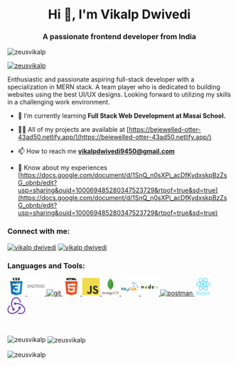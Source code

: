 <h1 align="center">Hi 👋, I'm Vikalp Dwivedi</h1>
<h3 align="center">A passionate frontend developer from India</h3>

<p align="left"> <img src="https://komarev.com/ghpvc/?username=zeusvikalp&label=Profile%20views&color=0e75b6&style=flat" alt="zeusvikalp" /> </p>

<p align="left"> <a href="https://github.com/ryo-ma/github-profile-trophy"><img src="https://github-profile-trophy.vercel.app/?username=zeusvikalp" alt="zeusvikalp" /></a> </p>
<p>Enthusiastic and passionate aspiring full-stack developer with a specialization in MERN stack. A team player who is dedicated to building websites using the best UI/UX designs. Looking forward to utilizing my skills in a challenging work environment.</p>

- 🌱 I’m currently learning **Full Stack Web Development at Masai School.**

- 👨‍💻 All of my projects are available at [https://bejewelled-otter-43ad50.netlify.app/](https://bejewelled-otter-43ad50.netlify.app/)

- 📫 How to reach me **vikalpdwivedi9450@gmail.com**

- 📄 Know about my experiences [https://docs.google.com/document/d/1SnQ_n0sXPj_acDfKydxskpBzZsG_obnb/edit?usp=sharing&ouid=100069485280347523729&rtpof=true&sd=true](https://docs.google.com/document/d/1SnQ_n0sXPj_acDfKydxskpBzZsG_obnb/edit?usp=sharing&ouid=100069485280347523729&rtpof=true&sd=true)

<h3 align="left">Connect with me:</h3>
<p align="left">
<a href="https://linkedin.com/in/vikalp dwivedi" target="blank"><img align="center" src="https://raw.githubusercontent.com/rahuldkjain/github-profile-readme-generator/master/src/images/icons/Social/linked-in-alt.svg" alt="vikalp dwivedi" height="30" width="40" /></a>
<a href="https://www.leetcode.com/vikalp dwivedi" target="blank"><img align="center" src="https://raw.githubusercontent.com/rahuldkjain/github-profile-readme-generator/master/src/images/icons/Social/leet-code.svg" alt="vikalp dwivedi" height="30" width="40" /></a>
</p>

<h3 align="left">Languages and Tools:</h3>
<p align="left"> <a href="https://www.w3schools.com/css/" target="_blank" rel="noreferrer"> <img src="https://raw.githubusercontent.com/devicons/devicon/master/icons/css3/css3-original-wordmark.svg" alt="css3" width="40" height="40"/> </a> <a href="https://expressjs.com" target="_blank" rel="noreferrer"> <img src="https://raw.githubusercontent.com/devicons/devicon/master/icons/express/express-original-wordmark.svg" alt="express" width="40" height="40"/> </a> <a href="https://git-scm.com/" target="_blank" rel="noreferrer"> <img src="https://www.vectorlogo.zone/logos/git-scm/git-scm-icon.svg" alt="git" width="40" height="40"/> </a> <a href="https://www.w3.org/html/" target="_blank" rel="noreferrer"> <img src="https://raw.githubusercontent.com/devicons/devicon/master/icons/html5/html5-original-wordmark.svg" alt="html5" width="40" height="40"/> </a> <a href="https://developer.mozilla.org/en-US/docs/Web/JavaScript" target="_blank" rel="noreferrer"> <img src="https://raw.githubusercontent.com/devicons/devicon/master/icons/javascript/javascript-original.svg" alt="javascript" width="40" height="40"/> </a> <a href="https://www.mongodb.com/" target="_blank" rel="noreferrer"> <img src="https://raw.githubusercontent.com/devicons/devicon/master/icons/mongodb/mongodb-original-wordmark.svg" alt="mongodb" width="40" height="40"/> </a> <a href="https://www.mysql.com/" target="_blank" rel="noreferrer"> <img src="https://raw.githubusercontent.com/devicons/devicon/master/icons/mysql/mysql-original-wordmark.svg" alt="mysql" width="40" height="40"/> </a> <a href="https://nodejs.org" target="_blank" rel="noreferrer"> <img src="https://raw.githubusercontent.com/devicons/devicon/master/icons/nodejs/nodejs-original-wordmark.svg" alt="nodejs" width="40" height="40"/> </a> <a href="https://postman.com" target="_blank" rel="noreferrer"> <img src="https://www.vectorlogo.zone/logos/getpostman/getpostman-icon.svg" alt="postman" width="40" height="40"/> </a> <a href="https://reactjs.org/" target="_blank" rel="noreferrer"> <img src="https://raw.githubusercontent.com/devicons/devicon/master/icons/react/react-original-wordmark.svg" alt="react" width="40" height="40"/> </a> <a href="https://redux.js.org" target="_blank" rel="noreferrer"> <img src="https://raw.githubusercontent.com/devicons/devicon/master/icons/redux/redux-original.svg" alt="redux" width="40" height="40"/> </a> </p>
</br>

<p><img align="left" src="https://github-readme-stats.vercel.app/api/top-langs?username=zeusvikalp&show_icons=true&locale=en&layout=compact" alt="zeusvikalp" /></p>

<p>&nbsp;<img align="center" src="https://github-readme-stats.vercel.app/api?username=zeusvikalp&show_icons=true&locale=en" alt="zeusvikalp" /></p>

<p><img align="center" src="https://github-readme-streak-stats.herokuapp.com/?user=zeusvikalp&" alt="zeusvikalp" /></p>

